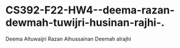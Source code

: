# CS392-F22-HW4--deema-razan-dewmah-tuwijri-husinan-rajhi-.
Deema Altuwaijri
Razan Alhussainan 
Deemah alrajhi
